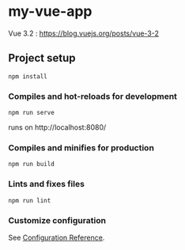 # my-vue-app
Vue 3.2 : https://blog.vuejs.org/posts/vue-3-2
## Project setup
```
npm install
```

### Compiles and hot-reloads for development
```
npm run serve
```
runs on http://localhost:8080/
### Compiles and minifies for production
```
npm run build
```

### Lints and fixes files
```
npm run lint
```

### Customize configuration
See [Configuration Reference](https://cli.vuejs.org/config/).
